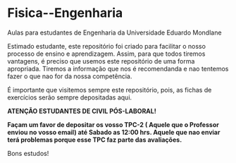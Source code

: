 # Fisica--Engenharia
Aulas para estudantes de Engenharia da Universidade Eduardo Mondlane

Estimado estudante, este repositório foi criado para facilitar o nosso processo de ensino e aprendizagem. Assim, para que todos tiremos vantagens, é preciso que usemos este repositório de uma forma apropriada. Tiremos a informação que nos é recomendanda e nao tentemos fazer o que nao for da nossa competência.

É importante que visitemos sempre este repositório, pois,  as fichas de exercícios serão sempre depositadas aqui.

**ATENÇÃO ESTUDANTES DE CIVIL PÓS-LABORAL!**

**Façam um favor de depositar os vosso TPC-2 ( Aquele que o Professor enviou no vosso email) até Sabado as 12:00 hrs. Aquele que nao enviar terá problemas porque esse TPC faz parte das avaliações.**


Bons estudos!
